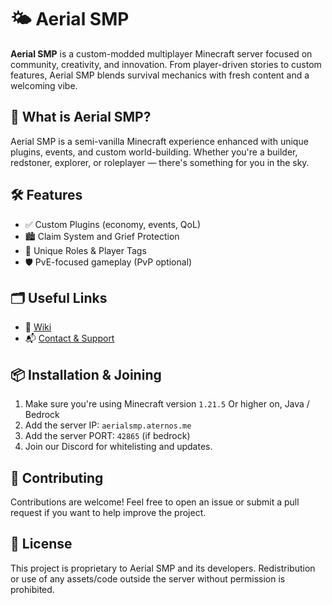 # 🌤️ Aerial SMP

**Aerial SMP** is a custom-modded multiplayer Minecraft server focused on community, creativity, and innovation. From player-driven stories to custom features, Aerial SMP blends survival mechanics with fresh content and a welcoming vibe.

## 📜 What is Aerial SMP?

Aerial SMP is a semi-vanilla Minecraft experience enhanced with unique plugins, events, and custom world-building. Whether you're a builder, redstoner, explorer, or roleplayer — there's something for you in the sky.

## 🛠 Features

- ✅ Custom Plugins (economy, events, QoL)
- 🏙 Claim System and Grief Protection
- 🧙 Unique Roles & Player Tags
- 🛡️ PvE-focused gameplay (PvP optional)

## 🗂 Useful Links

- 📖 [Wiki](https://aerialsmp.fandom.com/wiki/AerialSMP_Wiki)
- 📬 [Contact & Support](jacks92780912@gmail.com)

## 📦 Installation & Joining

1. Make sure you're using Minecraft version `1.21.5` Or higher on, Java / Bedrock
2. Add the server IP: `aerialsmp.aternos.me`
3. Add the server PORT: `42865` (if bedrock)
4. Join our Discord for whitelisting and updates.

## 🤝 Contributing

Contributions are welcome! Feel free to open an issue or submit a pull request if you want to help improve the project.

## 📄 License

This project is proprietary to Aerial SMP and its developers. Redistribution or use of any assets/code outside the server without permission is prohibited.
